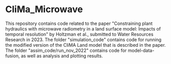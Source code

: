 # CliMa_Microwave
This repository contains code related to the paper "Constraining plant hydraulics with microwave radiometry in a land surface model: Impacts of temporal resolution" by Holtzman et al., submitted to Water Resources Research in 2023.
The folder "simulation_code" contains code for running the modified version of the CliMA Land model that is described in the paper.
The folder "assim_code/run_nov_2022" contains code for model-data-fusion, as well as analysis and plotting results.
